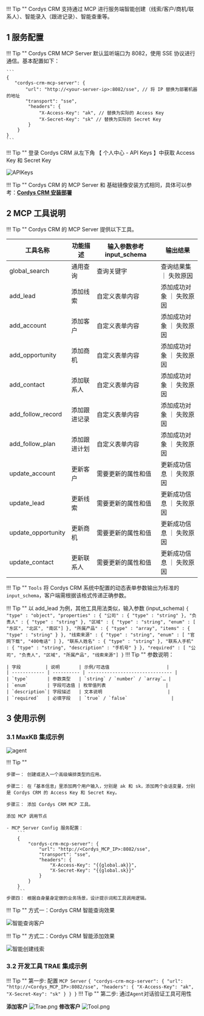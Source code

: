 !!! Tip ""
    Cordys CRM 支持通过 MCP 进行服务端智能创建（线索/客户/商机/联系人）、智能录入（跟进记录）、智能查重等。

## 1 服务配置
!!! Tip ""
    Cordys CRM MCP Server 默认监听端口为 8082，使用 SSE 协议进行通信。基本配置如下：

    ```
    {
       "cordys-crm-mcp-server": {
           "url": "http://<your-server-ip>:8082/sse", // 将 IP 替换为部署机器的地址
           "transport": "sse",
            "headers": {
				"X-Access-Key": "ak", // 替换为实际的 Access Key
				"X-Secret-Key": "sk" // 替换为实际的 Secret Key
			}
        }
    }
    ```
!!! Tip ""
    登录 Cordys CRM 从左下角 【 个人中心 - API Keys 】中获取 Access Key 和 Secret Key


![APIKeys](img/index/api_keys.png)


!!! Tip ""
    Cordys CRM 的 MCP Server 和 基础镜像安装方式相同，具体可以参考：[**Cordys CRM 安装部署**](../installation/1panel_installtion/)



## 2 MCP 工具说明
!!! Tip ""
    Cordys CRM 的 MCP Server 提供以下工具。

| 工具名称            | 功能描述     | 输入参数参考 input_schema | 输出结果                |
|---------------------|------------|--------------------------|------------------------|
| global_search       | 通用查询     | 查询关键字                | 查询结果集 ｜ 失败原因   |
| add_lead            | 添加线索     | 自定义表单内容            | 添加成功对象 ｜ 失败原因 |
| add_account         | 添加客户     | 自定义表单内容            | 添加成功对象 ｜ 失败原因 |
| add_opportunity     | 添加商机     | 自定义表单内容            | 添加成功对象 ｜ 失败原因 |
| add_contact         | 添加联系人   | 自定义表单内容            | 添加成功对象 ｜ 失败原因 |
| add_follow_record   | 添加跟进记录 | 自定义表单内容            | 添加成功对象 ｜ 失败原因 |
| add_follow_plan     | 添加跟进计划 | 自定义表单内容            | 添加成功对象 ｜ 失败原因 |
| update_account      | 更新客户     | 需要更新的属性和值        | 更新成功信息 ｜ 失败原因 |
| update_lead         | 更新线索     | 需要更新的属性和值        | 更新成功信息 ｜ 失败原因 |
| update_opportunity  | 更新商机     | 需要更新的属性和值        | 更新成功信息 ｜ 失败原因 |
| update_contact      | 更新联系人   | 需要更新的属性和值        | 更新成功信息 ｜ 失败原因 |

!!! Tip ""
    `Tools` 将 Cordys CRM 系统中配置的动态表单参数输出为标准的 `input_schema`，客户端需根据该格式传递正确参数。

!!! Tip ""
    以 add_lead 为例，其他工具用法类似，输入参数 (input_schema)
    ```
    {
      "type" : "object",
      "properties" : {
        "公司" : {
          "type" : "string"
        },
        "负责人" : {
          "type" : "string"
        },
        "区域" : {
          "type" : "string",
          "enum" : [ "东区", "北区", "南区"]
        },
        "所属产品" : {
          "type" : "array",
          "items" : {
            "type" : "string"
          }
        },
        "线索来源" : {
          "type" : "string",
          "enum" : [ "官网下载", "400电话" ]
        },
        "联系人姓名" : {
          "type" : "string"
        },
        "联系人手机" : {
          "type" : "string",
          "description" : "手机号"
        }
      },
      "required" : [ "公司", "负责人", "区域", "所属产品", "线索来源"]
    }
    ```
!!! Tip ""
    参数说明：

    | 字段         | 说明       | 示例/可选值                     |
    | ------------ | ---------- | ------------------------------- |
    | `type`       | 参数类型   | `string` / `number` / `array`… |
    | `enum`       | 字段可选值 | 枚举值列表                      |
    | `description`| 字段描述   | 文本说明                        |
    | `required`   | 必填字段   | `true` / `false`                |



## 3 使用示例

###  3.1 MaxKB 集成示例

![agent](img/mcp/agent_mcp.png)


!!! Tip ""

    步骤⼀： 创建或进入一个高级编排类型的应用。

    步骤二： 在「基本信息」里添加两个用户输入，分别是 ak 和 sk，添加两个会话变量，分别是 Cordys CRM 的 Access Key 和 Secret Key。

    步骤三： 添加 Cordys CRM MCP 工具。

    添加 MCP 调用节点

    - MCP Server Config 服务配置：
        ```
        {
            "cordys-crm-mcp-server": {
                "url": "http://<Cordys_MCP_IP>:8082/sse",
                "transport": "sse",
                "headers": {
                    "X-Access-Key": "{{global.ak}}",
                    "X-Secret-Key": "{{global.sk}}"
                }
            }
        }
        ```
    步骤四： 根据自身量身定做的业务场景，设计提示词和工具调用逻辑。

!!! Tip ""
    方式一：Cordys CRM 智能查询效果

![智能查询客户](../img/user_manual/agent-query-customer.png)

!!! Tip ""
    方式二：Cordys CRM 智能添加效果

![智能创建线索](../img/user_manual/agent-Create-lead.png)

###  3.2 开发工具 TRAE 集成示例

!!! Tip ""
    第一步: 配置 `MCP Server`
    ```
    {
        "cordys-crm-mcp-server": {
            "url": "http://<Cordys_MCP_IP>:8082/sse",
            "headers": {
                "X-Access-Key": "ak",
                "X-Secret-Key": "sk"
            }
        }
    }
    ```
!!! Tip ""
    第二步: 通过`Agent`对话验证工具可用性

**添加客户**
![Trae.png](img/mcp/trae.png)
**修改客户**
![Tool.png](img/mcp/client.png)

